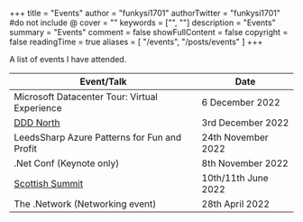+++
title = "Events"
author = "funkysi1701"
authorTwitter = "funkysi1701" #do not include @
cover = ""
keywords = ["", ""]
description = "Events"
summary = "Events"
comment = false
showFullContent = false
copyright = false
readingTime = true
aliases = [
    "/events",
    "/posts/events"
]
+++

A list of events I have attended.

| Event/Talk | Date |
| --- | --- |
| Microsoft Datacenter Tour: Virtual Experience | 6 December 2022   | 
| [DDD North](/posts/2022/ddd-north)            | 3rd December 2022 |
| LeedsSharp Azure Patterns for Fun and Profit | 24th November 2022 |
| .Net Conf (Keynote only) | 8th November 2022 |
| [Scottish Summit](/posts/2022/scottishsummit/) | 10th/11th June 2022|
| The .Network (Networking event) | 28th April 2022 |

